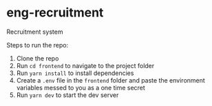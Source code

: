 # eng-recruitment
Recruitment system

Steps to run the repo:
1. Clone the repo
2. Run `cd frontend` to navigate to the project folder
3. Run `yarn install` to install dependencies
4. Create a `.env` file in the `frontend` folder and paste the environment variables messed to you as a one time secret
5. Run `yarn dev` to start the dev server
